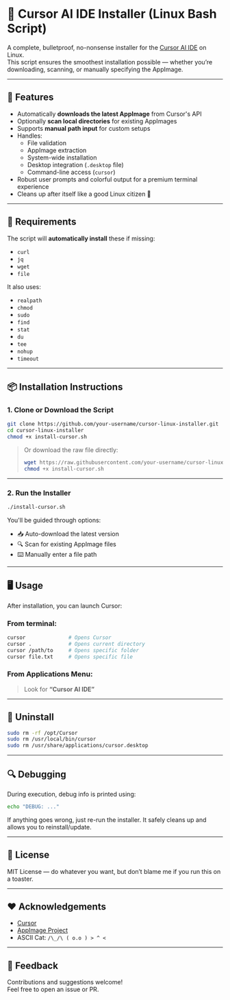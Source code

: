 # 🧠 Cursor AI IDE Installer (Linux Bash Script)

A complete, bulletproof, no-nonsense installer for the [Cursor AI IDE](https://www.cursor.sh/) on Linux.  
This script ensures the smoothest installation possible — whether you’re downloading, scanning, or manually specifying the AppImage.

---

## 🚀 Features

- Automatically **downloads the latest AppImage** from Cursor's API
- Optionally **scan local directories** for existing AppImages
- Supports **manual path input** for custom setups
- Handles:
  - File validation
  - AppImage extraction
  - System-wide installation
  - Desktop integration (`.desktop` file)
  - Command-line access (`cursor`)
- Robust user prompts and colorful output for a premium terminal experience
- Cleans up after itself like a good Linux citizen 🧼

---

## 🧰 Requirements

The script will **automatically install** these if missing:

- `curl`
- `jq`
- `wget`
- `file`

It also uses:

- `realpath`
- `chmod`
- `sudo`
- `find`
- `stat`
- `du`
- `tee`
- `nohup`
- `timeout`

---

## 📦 Installation Instructions

### 1. Clone or Download the Script

```bash
git clone https://github.com/your-username/cursor-linux-installer.git
cd cursor-linux-installer
chmod +x install-cursor.sh
```

> Or download the raw file directly:
>
> ```bash
> wget https://raw.githubusercontent.com/your-username/cursor-linux-installer/main/install-cursor.sh
> chmod +x install-cursor.sh
> ```

---

### 2. Run the Installer

```bash
./install-cursor.sh
```

You'll be guided through options:

- 📥 Auto-download the latest version
- 🔍 Scan for existing AppImage files
- ⌨️ Manually enter a file path

---

## 🖥️ Usage

After installation, you can launch Cursor:

### From terminal:

```bash
cursor              # Opens Cursor
cursor .            # Opens current directory
cursor /path/to     # Opens specific folder
cursor file.txt     # Opens specific file
```

### From Applications Menu:

> Look for **“Cursor AI IDE”**

---

## 🔧 Uninstall

```bash
sudo rm -rf /opt/Cursor
sudo rm /usr/local/bin/cursor
sudo rm /usr/share/applications/cursor.desktop
```

---

## 🔍 Debugging

During execution, debug info is printed using:

```bash
echo "DEBUG: ..."
```

If anything goes wrong, just re-run the installer. It safely cleans up and allows you to reinstall/update.

---

## 📄 License

MIT License — do whatever you want, but don’t blame me if you run this on a toaster.

---

## ❤️ Acknowledgements

- [Cursor](https://cursor.sh)
- [AppImage Project](https://appimage.org/)
- ASCII Cat: `/\_/\ ( o.o ) > ^ <`

---

## 💬 Feedback

Contributions and suggestions welcome!  
Feel free to open an issue or PR.
